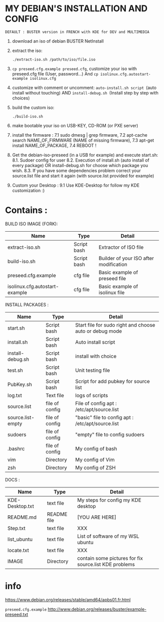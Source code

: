 # MY DEBIAN'S INSTALLATION AND CONFIG
 `DEFAULT : BUSTER version in FRENCH with KDE for DEV and MULTIMEDIA`

1. download an iso of debian BUSTER NetInstall

2. extract the iso:

	`./extract-iso.sh /path/to/iso/file.iso`

3. `cp preseed.cfg.example preseed.cfg`, customize your iso with preseed.cfg file (User, password...)
And `cp isolinux.cfg.autostart-example isolinux.cfg`

4. customize with comment or uncomment:
`auto-install.sh script `(auto install without touching)
AND 
`install-debug.sh `(Install step by step with choices)

5. build the custom iso:

	`./build-iso.sh`
	
6. make bootable your iso on USB-KEY, CD-ROM (or PXE server)

7. install the firmware : 
7.1 sudo dmesg | grep firmware, 7.2 apt-cache search NAME_OF_FIRMWARE (NAME of missing firmware), 7.3 apt-get install NAME_OF_PACKAGE, 7.4 REBOOT !

8. Get the debian-iso-preseed (in a USB for example) and execute start.sh:
8.1. Sudoer config for user
8.2. Execution of install.sh (auto install of every package) OR install-debug.sh for choose which package you wish.
8.3. If you have some dependencies problem correct your source.list file and start it again (with source.list provided for example)

9. Custom your Desktop :
9.1 Use KDE-Desktop for follow my KDE customization :)
# Contains : 

BUILD ISO IMAGE (FORK):

|     	  Name     		|     Type      |     Detail    			 |
| ----------------------------- | ------------- | -------------------------------------- |
|extract-iso.sh 		| Script bash   | Extractor of ISO file  		 |
|build-iso.sh   		| Script bash   | Builder of your ISO after modification |
|preseed.cfg.example		| cfg file      | Basic example of preseed file		 |
|isolinux.cfg.autostart-example | cfg file      | Basic example of isolinux file 	 |



INSTALL PACKAGES :

|	      Name 		|      Type     |     			    Detail				|
| ----------------------------- | ------------- | ------------------------------------------------------------- |
|start.sh			| Script bash   | Start file for sudo right and choose auto or debug mode  	|
|install.sh  			| Script bash   | Auto install script 						|
|install-debug.sh		| Script bash   | install with choice						|
|test.sh			| Script bash   | Unit testing file						|
|PubKey.sh  			| Script bash   | Script for add pubkey for source list				|
|log.txt		        | Text file     | logs of scripts	 					|
|source.list			| file of config| File of config apt : /etc/apt/source.list		 	|
|source.list-empty 		| file of config| "basic" file to config apt : /etc/apt/source.list  		|
|sudoers		        | file of config| "empty" file to config sudoers 	 			|
|.bashrc 			| file of config| My config of bash 						|
|vim 				| Directory     | My config of Vim		 				|
|zsh 				| Directory     | My config of ZSH						|



DOCS :

|     	  Name     		|     Type      |     Detail    			 |
| ----------------------------- | ------------- | -------------------------------------- |
|KDE-Desktop.txt 		| text file  	| My steps for config my KDE desktop	 |
|README.md 			| README file   | [YOU ARE HERE] 			 |
|Step.txt			| text file     | XXX					 |
|list_ubuntu 			| text file     | List of software of my WSL ubuntu	 |
|locate.txt 			| text file     | XXX	 |
|IMAGE 				| Directory     | contain some pictures for fix source.list KDE problems	 |


# info
https://www.debian.org/releases/stable/amd64/apbs01.fr.html

`preseed.cfg.example` http://www.debian.org/releases/buster/example-preseed.txt

